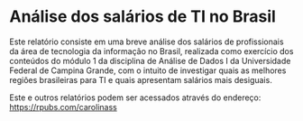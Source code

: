 # Análise dos salários de TI no Brasil

Este relatório consiste em uma breve análise dos salários de profissionais da área de tecnologia da informação no Brasil, realizada como exercício dos conteúdos do módulo 1 da disciplina de Análise de Dados I da Universidade Federal de Campina Grande, com o intuito de investigar quais as melhores regiões brasileiras para TI e quais apresentam salários mais desiguais.

Este e outros relatórios podem ser acessados através do endereço: https://rpubs.com/carolinass
